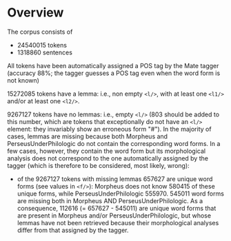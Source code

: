# Overview

The corpus consists of 
* 24540015 tokens
* 1318860 sentences

All tokens have been automatically assigned a POS tag by the Mate tagger (accuracy 88%; the tagger guesses a POS tag even when the word form is not known)

15272085 tokens have a lemma: i.e., non empty ```<l/>```, with at least one ```<l1/>``` and/or at least one ```<l2/>```.

9267127 tokens have no lemmas: i.e., empty ```<l/>``` (803 should be added to this number, which are tokens that exceptionally do not have an ```<l/>``` element: they invariably show an erroneous form "#"). In the majority of cases, lemmas are missing because both Morpheus and PerseusUnderPhilologic do not contain the corresponding word forms. In a few cases, however, they contain the word form but its morphological analysis does not correspond to the one automatically assigned by the tagger (which is therefore to be considered, most likely, wrong):
* of the 9267127 tokens with missing lemmas 657627 are unique word forms (see values in ```<f/>```): Morpheus does not know 580415 of these unique forms, while PerseusUnderPhilologic 555970. 545011 word forms are missing both in Morpheus AND PerseusUnderPhilologic. As a consequence,
112616 (= 657627 - 545011) are unique word forms that are present in Morpheus and/or PerseusUnderPhilologic, but whose lemmas have not been retrieved because their morphological analyses differ from that assigned by the tagger.
